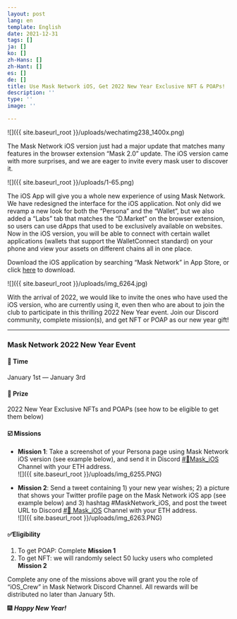 ```yaml
---
layout: post
lang: en
template: English
date: 2021-12-31
tags: []
ja: []
ko: []
zh-Hans: []
zh-Hant: []
es: []
de: []
title: Use Mask Network iOS, Get 2022 New Year Exclusive NFT & POAPs!
description: ''
type: ''
image: ''

---
```

![]({{ site.baseurl_root }}/uploads/wechatimg238_1400x.png)

The Mask Network iOS version just had a major update that matches many features in the browser extension “Mask 2.0” update. The iOS version came with more surprises, and we are eager to invite every mask user to discover it.

![]({{ site.baseurl_root }}/uploads/1-65.png)

The iOS App will give you a whole new experience of using Mask Network. We have redesigned the interface for the iOS application. Not only did we revamp a new look for both the “Persona” and the “Wallet”, but we also added a “Labs” tab that matches the “D.Market” on the browser extension, so users can use dApps that used to be exclusively available on websites. Now in the iOS version, you will be able to connect with certain wallet applications (wallets that support the WalletConnect standard) on your phone and view your assets on different chains all in one place.

Download the iOS application by searching “Mask Network” in App Store, or click [here](https://apps.apple.com/app/id1478382964) to download.

![]({{ site.baseurl_root }}/uploads/img_6264.jpg)

With the arrival of 2022, we would like to invite the ones who have used the iOS version, who are currently using it, even then who are about to join the club to participate in this thrilling 2022 New Year event. Join our Discord community, complete mission(s), and get NFT or POAP as our new year gift!

***

### **Mask Network 2022 New Year Event**

#### **📅 Time**

January 1st — January 3rd

#### **🎁 Prize**

2022 New Year Exclusive NFTs and POAPs (see how to be eligible to get them below)

#### **☑️ Missions**

* **Mission 1**: Take a screenshot of your Persona page using Mask Network iOS version (see example below), and send it in Discord [#📱Mask_iOS](https://discord.gg/E4zeJPG8Cp) Channel with your ETH address.  
  ![]({{ site.baseurl_root }}/uploads/img_6255.PNG)


* **Mission 2**: Send a tweet containing 1) your new year wishes; 2) a picture that shows your Twitter profile page on the Mask Network iOS app (see example below) and 3) hashtag #MaskNetwork_iOS, and post the tweet URL to Discord [#📱 Mask_iOS](https://discord.gg/E4zeJPG8Cp) Channel with your ETH address.  
  ![]({{ site.baseurl_root }}/uploads/img_6263.PNG)

#### **✅Eligibility**

1. To get POAP: Complete **Mission 1**
2. To get NFT: we will randomly select 50 lucky users who completed **Mission 2**

Complete any one of the missions above will grant you the role of “iOS_Crew” in Mask Network Discord Channel. All rewards will be distributed no later than January 5th.

🎆 **_Happy New Year!_**